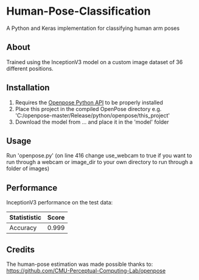 # Human-Pose-Classification
A Python and Keras implementation for classifying human arm poses

## About
Trained using the InceptionV3 model on a custom image dataset of 36 different positions.

## Installation
1. Requires the [Openpose Python API](https://github.com/CMU-Perceptual-Computing-Lab/openpose/blob/master/doc/modules/python_module.md) to be properly installed 
2. Place this project in the compiled OpenPose directory e.g. 'C:/openpose-master/Release/python/openpose/this_project'
3. Download the model from ... and place it in the 'model' folder

## Usage
Run 'openpose.py' (on line 416 change use_webcam to true if you want to run through a webcam or image_dir to your own directory to run through a folder of images)

## Performance
InceptionV3 performance on the test data:

| Statististic     | Score       |
| ---------------- | ----------- |
| Accuracy         | 0.999       |


## Credits
The human-pose estimation was made possible thanks to:
https://github.com/CMU-Perceptual-Computing-Lab/openpose
